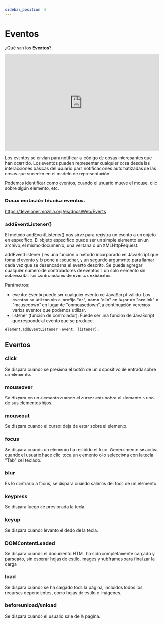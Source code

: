 ```yaml
---
sidebar_position: 6
---
```


# Eventos

¿Qué son los **Eventos**?

<iframe width="100%" height="315" src="https://www.youtube.com/embed/xVZjsrtOPGg" title="YouTube video player" frameBorder="0" allow="accelerometer; autoplay; clipboard-write; encrypted-media; gyroscope; picture-in-picture" allowFullScreen></iframe>


Los eventos se envían para notificar al código de cosas interesantes que han ocurrido. 
Los eventos pueden representar cualquier cosa desde las interacciones básicas del usuario para notificaciones automatizadas de las cosas que suceden en el modelo de representación.

Podemos identificar como eventos, cuando el usuario mueve el mouse, clic sobre algún elemento, etc.

### Documentación técnica eventos:

https://developer.mozilla.org/es/docs/Web/Events

### addEventListener()

El método addEventListener() nos sirve para registra un evento a un objeto en específico. El objeto especifico puede ser un simple elemento en un archivo, el mismo documento, una ventana o un XMLHttpRequest.

addEventListener() es una función o método incorporado en JavaScript que toma el evento y lo pone a escuchar, y un segundo argumento para llamar cada vez que se desencadena el evento descrito. Se puede agregar cualquier número de controladores de eventos a un solo elemento sin sobrescribir los controladores de eventos existentes.

Parámetros:

- evento: Evento puede ser cualquier evento de JavaScript válido. Los eventos se utilizan sin el prefijo "on", como "clic" en lugar de "onclick" o "mousedown" en lugar de "onmousedown", a continuación veremos varios eventos que podemos utilizar. 
- listener (función de controlador): Puede ser una función de JavaScript que responde al evento que se produce.
~~~
element.addEventListener (event, listener);
~~~
## Eventos

### click
Se dispara cuando se presiona el botón de un dispositivo de entrada sobre un elemento.

### mouseover
Se dispara en un elemento cuando el cursor esta sobre el elemento o uno de sus elementos hijos.

### mouseout
Se dispara cuando el cursor deja de estar sobre el elemento. 

### focus
Se dispara cuando un elemento ha recibido el foco. Generalmente se activa cuando el usuario hace clic, toca un elemento o lo selecciona con la tecla "Tab" del teclado.

### blur
Es lo contrario a focus, se dispara cuando salimos del foco de un elemento. 

### keypress
Se dispara luego de presionada la tecla.

### keyup
Se dispara cuando levanto el dedo de la tecla. 

### DOMContentLoaded
Se dispara cuando el documento HTML ha sido completamente cargado y parseado, sin esperar hojas de estilo, images y subframes para  finalizar la carga
    
### load
Se dispara cuando se ha cargado toda la página, incluidos todos los recursos dependientes, como hojas de estilo e imágenes. 

### beforeunload/unload
Se dispara cuando el usuario sale de la pagina.
